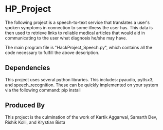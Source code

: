 # HP_Project
The following project is a speech-to-text service that translates a user's spoken symptoms in connection to some illness the user has. This data is then used to retrieve links to reliable medical articles that would aid in communicating to the user what diagnosis he/she may have.

The main program file is "HackProject_Speech.py", which contains all the code necessary to fulfill the above description.

## Dependencies
This project uses several python libraries. This includes: pyaudio, pyttsx3, and speech_recognition.
These can be quickly implemented on your system via the following command: pip install <library name>

## Produced By
This project is the culmination of the work of Kartik Aggarwal, Samarth Dev, Rishik Kolli, and Krystian Bista
